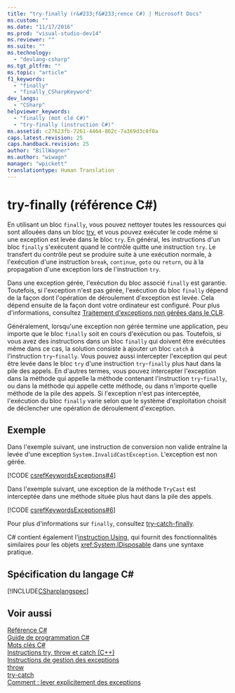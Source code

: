 ```yaml
---
title: "try-finally (r&#233;f&#233;rence C#) | Microsoft Docs"
ms.custom: ""
ms.date: "11/17/2016"
ms.prod: "visual-studio-dev14"
ms.reviewer: ""
ms.suite: ""
ms.technology: 
  - "devlang-csharp"
ms.tgt_pltfrm: ""
ms.topic: "article"
f1_keywords: 
  - "finally"
  - "finally_CSharpKeyword"
dev_langs: 
  - "CSharp"
helpviewer_keywords: 
  - "finally (mot clé C#)"
  - "try-finally (instruction C#)"
ms.assetid: c27623fb-7261-4464-862c-7a369d3c8f0a
caps.latest.revision: 25
caps.handback.revision: 25
author: "BillWagner"
ms.author: "wiwagn"
manager: "wpickett"
translationtype: Human Translation
---
```

# try-finally (r&#233;f&#233;rence C#)
En utilisant un bloc `finally`, vous pouvez nettoyer toutes les ressources qui sont allouées dans un bloc [try](../../../csharp/language-reference/keywords/try-catch.md), et vous pouvez exécuter le code même si une exception est levée dans le bloc `try`.  En général, les instructions d'un bloc `finally` s'exécutent quand le contrôle quitte une instruction `try`.  Le transfert du contrôle peut se produire suite à une exécution normale, à l'exécution d'une instruction `break`, `continue`, `goto` ou `return`, ou à la propagation d'une exception lors de l'instruction `try`.  
  
 Dans une exception gérée, l'exécution du bloc associé `finally` est garantie.  Toutefois, si l'exception n'est pas gérée, l'exécution du bloc `finally` dépend de la façon dont l'opération de déroulement d'exception est levée.  Cela dépend ensuite de la façon dont votre ordinateur est configuré.  Pour plus d'informations, consultez [Traitement d'exceptions non gérées dans le CLR](http://go.microsoft.com/fwlink/?LinkId=128371).  
  
 Généralement, lorsqu'une exception non gérée termine une application, peu importe que le bloc `finally` soit en cours d'exécution ou pas.  Toutefois, si vous avez des instructions dans un bloc `finally` qui doivent être exécutées même dans ce cas, la solution consiste à ajouter un bloc `catch` à l'instruction `try`\-`finally`.  Vous pouvez aussi intercepter l'exception qui peut être levée dans le bloc `try` d'une instruction `try`\-`finally` plus haut dans la pile des appels.  En d'autres termes, vous pouvez intercepter l'exception dans la méthode qui appelle la méthode contenant l'instruction `try`\-`finally`, ou dans la méthode qui appelle cette méthode, ou dans n'importe quelle méthode de la pile des appels.  Si l'exception n'est pas interceptée, l'exécution du bloc `finally` varie selon que le système d'exploitation choisit de déclencher une opération de déroulement d'exception.  
  
## Exemple  
 Dans l'exemple suivant, une instruction de conversion non valide entraîne la levée d'une exception `System.InvalidCastException`.  L'exception est non gérée.  
  
 [!CODE [csrefKeywordsExceptions#4](../CodeSnippet/VS_Snippets_VBCSharp/csrefKeywordsExceptions#4)]  
  
 Dans l'exemple suivant, une exception de la méthode `TryCast` est interceptée dans une méthode située plus haut dans la pile des appels.  
  
 [!CODE [csrefKeywordsExceptions#6](../CodeSnippet/VS_Snippets_VBCSharp/csrefKeywordsExceptions#6)]  
  
 Pour plus d'informations sur `finally`, consultez [try\-catch\-finally](../../../csharp/language-reference/keywords/try-catch-finally.md).  
  
 C\# contient également l'[instruction Using](../../../csharp/language-reference/keywords/using-statement.md), qui fournit des fonctionnalités similaires pour les objets <xref:System.IDisposable> dans une syntaxe pratique.  
  
## Spécification du langage C\#  
 [!INCLUDE[CSharplangspec](../../../csharp/language-reference/keywords/includes/csharplangspec_md.md)]  
  
## Voir aussi  
 [Référence C\#](../../../csharp/language-reference/index.md)   
 [Guide de programmation C\#](../../../csharp/programming-guide/index.md)   
 [Mots clés C\#](../../../csharp/language-reference/keywords/index.md)   
 [Instructions try, throw et catch \(C\+\+\)](/visual-cpp/cpp/try-throw-and-catch-statements-cpp)   
 [Instructions de gestion des exceptions](../../../csharp/language-reference/keywords/exception-handling-statements.md)   
 [throw](../../../csharp/language-reference/keywords/throw.md)   
 [try\-catch](../../../csharp/language-reference/keywords/try-catch.md)   
 [Comment : lever explicitement des exceptions](../Topic/How%20to:%20Explicitly%20Throw%20Exceptions.md)